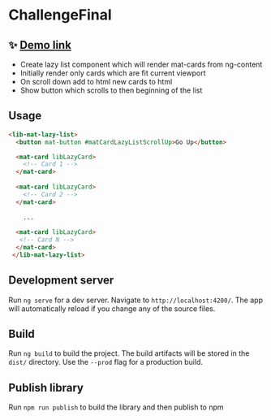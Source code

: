 # ChallengeFinal

## ✨ [Demo link](https://valburyakov.github.io/dev-challenge-lazy-list/)

- Create lazy list component which will render mat-cards from ng-content
- Initially render only cards which are fit current viewport
- On scroll down add to html new cards to html
- Show button which scrolls to then beginning of the list


## Usage
```html
<lib-mat-lazy-list>
  <button mat-button #matCardLazyListScrollUp>Go Up</button>

  <mat-card libLazyCard>
    <!-- Card 1 -->
  </mat-card>
  
  <mat-card libLazyCard>
    <!-- Card 2 -->
  </mat-card>
    
    ...
    
  <mat-card libLazyCard>
   <!-- Card N -->
  </mat-card>
 </lib-mat-lazy-list>
```

## Development server

Run `ng serve` for a dev server. Navigate to `http://localhost:4200/`. The app will automatically reload if you change any of the source files.


## Build

Run `ng build` to build the project. The build artifacts will be stored in the `dist/` directory. Use the `--prod` flag for a production build.

## Publish library

Run `npm run publish` to build the library and then publish to npm

